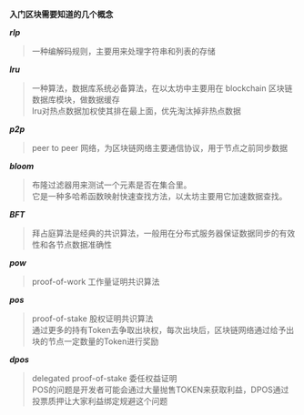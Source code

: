 **入门区块需要知道的几个概念**   

***rlp***   
> 一种编解码规则，主要用来处理字符串和列表的存储    
   
***lru***   
> 一种算法，数据库系统必备算法，在以太坊中主要用在 blockchain 区块链数据库模块，做数据缓存   
> lru对热点数据加权使其排在最上面，优先淘汰掉非热点数据   

***p2p***   
> peer to peer 网络，为区块链网络主要通信协议，用于节点之前同步数据   

***bloom***
> 布隆过滤器用来测试一个元素是否在集合里。   
> 它是一种多哈希函数映射快速查找方法，以太坊主要用它加速数据查找。   

***BFT***   
> 拜占庭算法是经典的共识算法，一般用在分布式服务器保证数据同步的有效性和各节点数据准确性   

***pow***   
> proof-of-work 工作量证明共识算法    

***pos***   
> proof-of-stake 股权证明共识算法     
> 通过更多的持有Token去争取出块权，每次出块后，区块链网络通过给予出块的节点一定数量的Token进行奖励     

***dpos***    
> delegated proof-of-stake 委任权益证明      
> POS的问题是开发者可能会通过大量抛售TOKEN来获取利益，DPOS通过投票质押让大家利益绑定规避这个问题      
